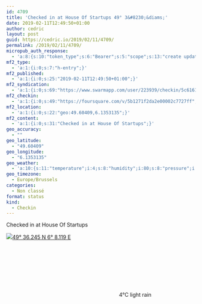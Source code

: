 ```yaml
---
id: 4709
title: 'Checked in at House Of Startups 49° 3&#8230;&diams;'
date: 2019-02-11T12:49:50+01:00
author: cedric
layout: post
guid: https://cedric.io/2019/02/11/4709/
permalink: /2019/02/11/4709/
micropub_auth_response:
  - 'a:8:{s:10:"token_type";s:6:"Bearer";s:5:"scope";s:13:"create update";s:2:"me";s:18:"https://cedric.io/";s:9:"issued_by";s:45:"https://cedric.io/wp-json/indieauth/1.0/token";s:9:"client_id";s:27:"https://ownyourswarm.p3k.io";s:9:"issued_at";i:1542614471;s:4:"user";i:1;s:13:"last_accessed";i:1549885819;}'
mf2_type:
  - 'a:1:{i:0;s:7:"h-entry";}'
mf2_published:
  - 'a:1:{i:0;s:25:"2019-02-11T12:49:50+01:00";}'
mf2_syndication:
  - 'a:1:{i:0;s:69:"https://www.swarmapp.com/user/223939/checkin/5c61615eacb37f00396892f0";}'
mf2_checkin:
  - 'a:1:{i:0;s:49:"https://foursquare.com/v/5b1271f2da2e00002c7727ff";}'
mf2_location:
  - 'a:1:{i:0;s:22:"geo:49.60409,6.1353135";}'
mf2_content:
  - 'a:1:{i:0;s:31:"Checked in at House Of Startups";}'
geo_accuracy:
  - ""
geo_latitude:
  - "49.60409"
geo_longitude:
  - "6.1353135"
geo_weather:
  - 'a:10:{s:11:"temperature";i:4;s:8:"humidity";i:80;s:8:"pressure";i:1022;s:10:"cloudiness";i:90;s:4:"wind";a:2:{s:5:"speed";d:4.6;s:6:"degree";i:280;}s:7:"summary";s:10:"light rain";s:4:"icon";s:11:"wi-sprinkle";s:10:"visibility";i:10000;s:7:"sunrise";s:25:"2019-02-11T07:52:18+01:00";s:6:"sunset";s:25:"2019-02-11T17:47:01+01:00";}'
geo_timezone:
  - Europe/Brussels
categories:
  - Non classé
format: status
kind:
  - Checkin
---
```

Checked in at House Of Startups

<p class="sloc-display">
  <img class="icon-location" aria-label="Location: " aria-hidden="true" src="https://cedric.io/wp-content/plugins/simple-location/location.svg" /><span class="p-location"><data class="p-latitude" value="49.604090"></data><data class="p-longitude" value="6.135313"></data><a href="https://www.openstreetmap.org/?mlat=49.60409&mlon=6.1353135#map=13/49.60409/6.1353135">49° 36.245 N 6° 8.119 E</a></span><br /><span aria-label="light rain" title="light rain" ><svg class="svg-icon svg-wi-sprinkle" aria-hidden="true"><use xlink:href="https://cedric.io/wp-content/plugins/simple-location/weather-icons.svg#wi-sprinkle"></use></svg></span><span class="p-temperature">4&deg;C</span>&nbsp;light rain
</p>